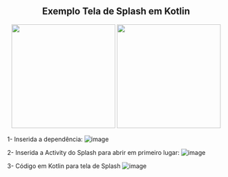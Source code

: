 <span align="center">

##  Exemplo Tela de Splash em Kotlin 

</span>


<div align="center">
<img src="https://github.com/niltonbarros/imc/assets/78621687/c6a47b25-87d6-4f03-a7d9-8372e700ef12" width="240px" />

<img src="https://github.com/niltonbarros/imc/assets/78621687/38c39f16-f48f-48b4-84cf-98b05289ec9a" width="240px" />
</div>






1- Inserida a dependência: 
![image](https://github.com/niltonbarros/imc/assets/78621687/cd8eb250-e0a0-4a67-8851-a5638a7d1ce0)


2- Inserida a Activity do Splash para abrir em primeiro lugar:
![image](https://github.com/niltonbarros/imc/assets/78621687/70d42587-b358-41fc-80c5-645058d4f83d)


3- Código em Kotlin para tela de Splash
![image](https://github.com/niltonbarros/imc/assets/78621687/9abec9b4-46fa-4033-8142-1ca76fc1e1e3)

